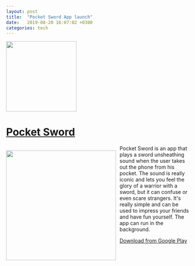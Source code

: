```yaml
---
layout: post
title:  "Pocket Sword App launch"
date:   2019-08-20 16:07:02 +0300
categories: tech
---
```



<img src="{{site.baseurl}}/assets/img/ps_icon.png" width="192">
<h1><a href="https://play.google.com/store/apps/details?id=ru.ivanludvig.sword" target="_blank">Pocket Sword</a></h1>

<div>
 <p style="float: left;">
<img src="{{site.baseurl}}/assets/img/ps_screenshot.jpg" width="300" style="margin-right:10px;">
</p>
<p>
Pocket Sword is an app that plays a sword unsheathing sound when the user takes out the phone from his pocket. The sound is really iconic and lets you feel the glory of a warrior with a sword, but it can confuse or even scare strangers. It's really simple and can be used to impress your friends and have fun yourself.
The app can run in the background.
</p>
</div>



[Download from Google Play](https://play.google.com/store/apps/details?id=ru.ivanludvig.sword)


